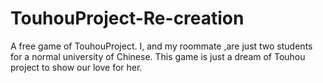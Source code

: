 # TouhouProject-Re-creation
A free game of TouhouProject.
I, and my roommate ,are just two students for a normal university of Chinese.
This game is just a dream of Touhou project to show our love for her.
